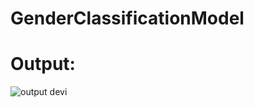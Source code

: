 # GenderClassificationModel

# Output:

![output devi](https://user-images.githubusercontent.com/97504941/156894152-0650e500-4468-4ec1-bec5-ddb0ea0b8a69.PNG)

